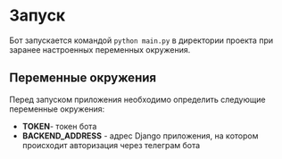 # Запуск

Бот запускается командой `python main.py` в директории проекта при заранее настроенных переменных окружения.

## Переменные окружения
Перед запуском приложения необходимо определить следующие переменные окружения:
- **TOKEN**- токен бота
- **BACKEND_ADDRESS** - адрес Django приложения, на котором происходит авторизация через телеграм бота

